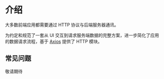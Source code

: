 # 介绍

大多数前端应用都需要通过 HTTP 协议与后端服务器通讯。

为约定和规范了一套从 UI 交互到请求服务端数据的完整方案，进一步简化了应用的数据请求流程，基于 [Axios][axios] 提供了 HTTP 模块。

## 常见问题

敬请期待

[axios]: https://axios-http.com/

